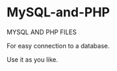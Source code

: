 MySQL-and-PHP
=============

MYSQL AND PHP FILES

For easy connection to a database.

Use it as you like.
